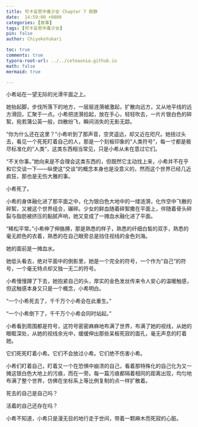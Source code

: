 ```yaml
---
title: 可卡妥思中毒少女 Chapter 7 寂静
date:  14:59:00 +0800
categories: [故事]
tags: [可卡妥思中毒少女]
pin: false
author: ChiyokoYukari

toc: true
comments: true
typora-root-url: ../../ceteaonia.github.io
math: false
mermaid: true

---
```

小希站在一望无际的光滑平面之上。

她抬起脚，步伐所落下的地方，一层层涟漪被激起，扩散向远方，又从地平线的远方滑回，汇聚于一点。小希把涟漪拾起，放在手心，轻轻吹去，一片片银白色的碎絮，宛若蒲公英一般，四散纷飞，瞬间消失的无影无踪。

“你为什么还在这里？”小希听到了那声音，空灵遥远，却又近在咫尺。她扭过头去，看见一个死死盯着自己的人，那是一个刻板印象的“人类符号”，每一寸都是极尽标准化的“人类”，这类东西相当常见，只是小希从未在意过它们。

“不关你事。”她向来是不会理会这类东西的，但既然它主动找上来，小希并不在乎和它交谈一下——纵使这“交谈”的概念本身也是没意义的，然而这个世界已经几近疯狂，那也是无伤大雅的事。

小希死了。

小希的身体融化进了那平面之中，化为银白色大地中的一缕涟漪，化作空中飞散的碎絮，又被这个世界组合，碾碎。少女的鲜血随着碎絮撒在平面上，伴随着骨头碎裂与脂肪被挤压的黏腻声响，她又变成了一摊血水融化进了平面。

“稀松平常。”小希伸了伸胳膊，那是熟悉的样子，熟悉的纤细白皙的双手，熟悉的毫无颜色的衣着，熟悉的在自己眼旁总是挡住视线的金色刘海。

她的面前是一摊血水。

她低头看去，绝对平面中的倒影里，她是一个完全的符号，一个作为“自己”的符号，一个毫无特点却又独一无二的符号。

小希慢慢蹲了下去，她抱紧自己的头，厚实的金色发丝传来令人安心的温暖触感，但这触感本身又只是一个概念，小希明白。

“一个小希死去了，千千万个小希会在此重生。”

“一个小希倒下了，千千万个小希会同时站起。”

小希看到周围都是符号，这符号密密麻麻地布满了世界，布满了她的视线，从她的眼眶深处，从她的视线余光中，缓缓伸出那些呆板死寂的面孔，毫无声息的盯着她。

它们死死盯着小希。它们不会放过小希。它们绝不伤害小希。

小希们盯着自己，盯着又一个在恐惧中崩溃的自己，看着那特殊化的自己化为又一摊这银白色大地上的污痕，而在一旁。每一篇污痕都隔着相同的距离出现，均匀地布满了整个世界，仿佛在坐标系上等比例复制的点一样扩散着。

死去的自己是自己吗？

活着的自己还存在吗？

小希不知道，小希只是漫无目的地行走于世间，带着一颗麻木而死寂的心脏。

